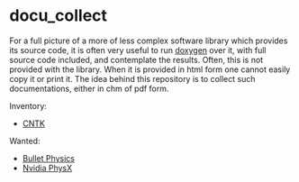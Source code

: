 # docu_collect
For a full picture of a more of less complex software library which provides its source code, it is often very useful to run [doxygen](https://github.com/doxygen/doxygen) over it, with full source code included, and contemplate the results. Often, this is not provided with the library. When it is provided in html form one cannot easily copy it or print it. The idea behind this repository is to collect such documentations, either in chm of pdf form.

Inventory:

 * [CNTK](CNTK)

Wanted:

 * [Bullet Physics](http://www.continuousphysics.com/Bullet/BulletFull/index.html)
 * [Nvidia PhysX](http://docs.nvidia.com/gameworks/)
